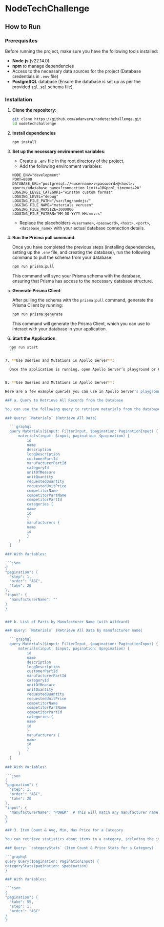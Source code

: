 # NodeTechChallenge

## How to Run

### Prerequisites

Before running the project, make sure you have the following tools installed:

- **Node.js** (v22.14.0)
- **npm** to manage dependencies
- Access to the necessary data sources for the project (Database credentials in `.env` file)
- **PostgreSQL** database (Ensure the database is set up as per the provided `sql.sql` schema file)

### Installation

1. **Clone the repository**:

   ```bash
   git clone https://github.com/adanvera/nodetechchallenge.git
   cd nodetechchallenge

2. **Install dependencies**

    ```bash 
    npm install

3. **Set up the necessary environment variables**:

    - Create a `.env` file in the root directory of the project.
    - Add the following environment variables:

    ```env
    NODE_ENV="development"
    PORT=8000
    DATABASE_URL="postgresql://<username>:<password>@<host>:<port>/<database_name>?connection_limit=10&pool_timeout=20"
    LOGGING_LEVEL_CATEGORI="winston custom format"
    LOGGING_LEVEL="debug"
    LOGGING_FILE_PATH="/var/log/nodejs/"
    LOGGING_FILE_NAME="materials_verusen"
    LOGGING_FILE_MAXSIZE=3000000
    LOGGING_FILE_PATERN="MM-DD-YYYY HH:mm:ss"
    ```

    - Replace the placeholders `<username>`, `<password>`, `<host>`, `<port>`, `<database_name>` with your actual database connection details.

4. **Run the Prisma pull command**:

    Once you have completed the previous steps (installing dependencies, setting up the `.env` file, and creating the database), run the following command to pull the schema from your database:

    ```bash
    npm run prisma:pull
    ```

    This command will sync your Prisma schema with the database, ensuring that Prisma has access to the necessary database structure.

5. **Generate Prisma Client**:

    After pulling the schema with the `prisma:pull` command, generate the Prisma Client by running:

    ```bash
    npm run prisma:generate
    ```

    This command will generate the Prisma Client, which you can use to interact with your database in your application.

6. **Start the Application**:

  ```bash
    npm run start
    ```

7. **Use Queries and Mutations in Apollo Server**:

    Once the application is running, open Apollo Server’s playground or GraphQL endpoint in your browser. The server should be accessible at the specified server and port, for example: http://localhost:8000


8. **Use Queries and Mutations in Apollo Server**:

Here are a few example queries you can use in Apollo Server's playground to retrieve data from your database.

### a. Query to Retrieve All Records from the Database

You can use the following query to retrieve materials from the database. This query allows you to filter the results by manufacturer name and paginate them for optimized performance.

### Query: `Materials` (Retrieve All Data)

    ```graphql
    query Materials($input: FilterInput, $pagination: PaginationInput) {
        materials(input: $input, pagination: $pagination) {
            id
            name
            description
            longDescription
            customerPartId
            manufacturerPartId
            categoryId
            unitOfMeasure
            unitQuantity
            requestedQuantity
            requestedUnitPrice
            competitorName
            competitorPartName
            competitorPartId
            categories {
            name
            id
            }
            manufacturers {
            name
            id
            }
        }
    }

### With Variables:

```json
{
  "pagination": {
    "step": 1,
    "order": "ASC",
    "take": 20
  },
  "input": {
    "manufacturerName": ""
  }
}


### b. List of Parts by Manufacturer Name (with Wildcard)

### Query: `Materials` (Retrieve All Data by manufacturer name)

    ```graphql
    query Materials($input: FilterInput, $pagination: PaginationInput) {
        materials(input: $input, pagination: $pagination) {
            id
            name
            description
            longDescription
            customerPartId
            manufacturerPartId
            categoryId
            unitOfMeasure
            unitQuantity
            requestedQuantity
            requestedUnitPrice
            competitorName
            competitorPartName
            competitorPartId
            categories {
            name
            id
            }
            manufacturers {
            name
            id
            }
        }
    }
    
### With Variables:

```json
{
  "pagination": {
    "step": 1,
    "order": "ASC",
    "take": 20
  },
  "input": {
    "manufacturerName": "POWER"  # This will match any manufacturer name containing "POWER"
  }
}

### 3. Item Count & Avg, Min, Max Price for a Category

You can retrieve statistics about items in a category, including the item count, average price, minimum price, and maximum price, using the following query.

### Query: `categoryStats` (Item Count & Price Stats for a Category)

```graphql
query Query($pagination: PaginationInput) {
  categoryStats(pagination: $pagination)
}

### With Variables:

```json
{
  "pagination": {
    "take": 55,
    "step": 1,
    "order": "ASC"
  }
}
